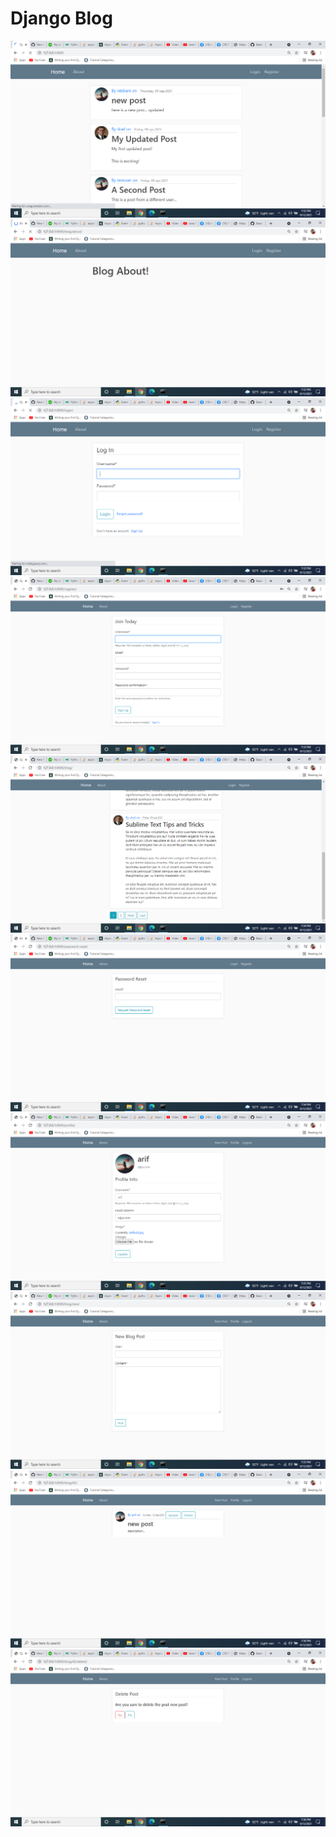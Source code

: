 # Django Blog
![This is an image](https://github.com/rabbanibcs/blogsite/blob/main/media/photos/Screenshot%20(39).png)
![This is an image](https://github.com/rabbanibcs/blogsite/blob/main/media/photos/Screenshot%20(40).png)
![This is an image](https://github.com/rabbanibcs/blogsite/blob/main/media/photos/Screenshot%20(41).png)
![This is an image](https://github.com/rabbanibcs/blogsite/blob/main/media/photos/Screenshot%20(42).png)
![This is an image](https://github.com/rabbanibcs/blogsite/blob/main/media/photos/Screenshot%20(44).png)
![This is an image](https://github.com/rabbanibcs/blogsite/blob/main/media/photos/Screenshot%20(45).png)
![This is an image](https://github.com/rabbanibcs/blogsite/blob/main/media/photos/Screenshot%20(46).png)
![This is an image](https://github.com/rabbanibcs/blogsite/blob/main/media/photos/Screenshot%20(47).png)
![This is an image](https://github.com/rabbanibcs/blogsite/blob/main/media/photos/Screenshot%20(48).png)
![This is an image](https://github.com/rabbanibcs/blogsite/blob/main/media/photos/Screenshot%20(49).png)
